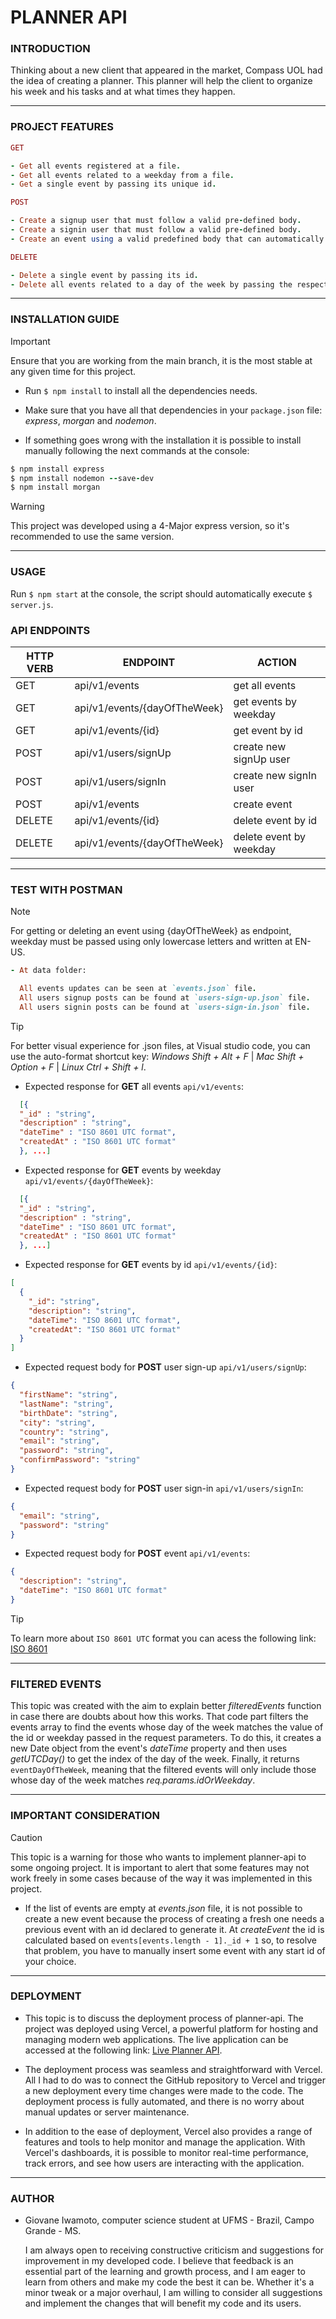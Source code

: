# PLANNER API

### **INTRODUCTION**

Thinking about a new client that appeared in the market, Compass UOL had the idea of creating a planner. This planner will help the client to organize his week and his tasks and at what times they happen.

---

### **PROJECT FEATURES**

```ruby
GET

- Get all events registered at a file.
- Get all events related to a weekday from a file.
- Get a single event by passing its unique id.

POST

- Create a signup user that must follow a valid pre-defined body.
- Create a signin user that must follow a valid pre-defined body.
- Create an event using a valid predefined body that can automatically register its creation time and generate a new id.

DELETE

- Delete a single event by passing its id.
- Delete all events related to a day of the week by passing the respective weekday.
```

---

### **INSTALLATION GUIDE**

> [!IMPORTANT]
> Ensure that you are working from the main branch, it is the most stable at any given time for this project.

- Run `$ npm install` to install all the dependencies needs.

- Make sure that you have all that dependencies in your `package.json` file: _express_, _morgan_ and _nodemon_.

- If something goes wrong with the installation it is possible to install manually following the next commands at the console:

```ruby
$ npm install express
$ npm install nodemon --save-dev
$ npm install morgan
```

> [!WARNING]
> This project was developed using a 4-Major express version, so it's recommended to use the same version.

---

### **USAGE**

Run `$ npm start` at the console, the script should automatically execute `$ server.js`.

### **API ENDPOINTS**

| **HTTP VERB** | **ENDPOINT**                 | **ACTION**              |
| ------------- | ---------------------------- | ----------------------- |
| GET           | api/v1/events                | get all events          |
| GET           | api/v1/events/{dayOfTheWeek} | get events by weekday   |
| GET           | api/v1/events/{id}           | get event by id         |
| POST          | api/v1/users/signUp          | create new signUp user  |
| POST          | api/v1/users/signIn          | create new signIn user  |
| POST          | api/v1/events                | create event            |
| DELETE        | api/v1/events/{id}           | delete event by id      |
| DELETE        | api/v1/events/{dayOfTheWeek} | delete event by weekday |

---

### **TEST WITH POSTMAN**

> [!NOTE]
> For getting or deleting an event using {dayOfTheWeek} as endpoint, weekday must be passed using only lowercase letters and written at EN-US.

```ruby
- At data folder:

  All events updates can be seen at `events.json` file.
  All users signup posts can be found at `users-sign-up.json` file.
  All users signin posts can be found at `users-sign-in.json` file.
```

> [!TIP]
> For better visual experience for .json files, at Visual studio code, you can use the auto-format shortcut key: _Windows Shift + Alt + F_ | _Mac Shift + Option + F_ | _Linux Ctrl + Shift + l_.

- Expected response for **GET** all events `api/v1/events`:

```json
  [{
  "_id" : "string",
  "description" : "string",
  "dateTime" : "ISO 8601 UTC format",
  "createdAt" : "ISO 8601 UTC format"
  }, ...]
```

- Expected response for **GET** events by weekday `api/v1/events/{dayOfTheWeek}`:

```json
  [{
  "_id" : "string",
  "description" : "string",
  "dateTime" : "ISO 8601 UTC format",
  "createdAt" : "ISO 8601 UTC format"
  }, ...]
```

- Expected response for **GET** events by id `api/v1/events/{id}`:

```json
[
  {
    "_id": "string",
    "description": "string",
    "dateTime": "ISO 8601 UTC format",
    "createdAt": "ISO 8601 UTC format"
  }
]
```

- Expected request body for **POST** user sign-up `api/v1/users/signUp`:

```json
{
  "firstName": "string",
  "lastName": "string",
  "birthDate": "string",
  "city": "string",
  "country": "string",
  "email": "string",
  "password": "string",
  "confirmPassword": "string"
}
```

- Expected request body for **POST** user sign-in `api/v1/users/signIn`:

```json
{
  "email": "string",
  "password": "string"
}
```

- Expected request body for **POST** event `api/v1/events`:

```json
{
  "description": "string",
  "dateTime": "ISO 8601 UTC format"
}
```

> [!TIP]
> To learn more about `ISO 8601 UTC` format you can acess the following link: [ISO 8601](https://documentation.sas.com/doc/en/vdmmlcdc/8.1/leforinforref/p1a0qt18rxydrkn1b0rtdfh2t8zs.htm#:~:text=UTC%20is%20a%20datetime%20value,ss%2B%7C%E2%80%93%20hh%3Amm)

---

### **FILTERED EVENTS**

This topic was created with the aim to explain better _filteredEvents_ function in case there are doubts about how this works. That code part filters the events array to find the events whose day of the week matches the value of the id or weekday passed in the request parameters. To do this, it creates a new Date object from the event's _dateTime_ property and then uses _getUTCDay()_ to get the index of the day of the week. Finally, it returns `eventDayOfTheWeek`, meaning that the filtered events will only include those whose day of the week matches _req.params.idOrWeekday_.

---

### **IMPORTANT CONSIDERATION**

> [!CAUTION]
> This topic is a warning for those who wants to implement planner-api to some ongoing project. It is important to alert that some features may not work freely in some cases because of the way it was implemented in this project.

- If the list of events are empty at _events.json_ file, it is not possible to create a new event because the process of creating a fresh one needs a previous event with an id declared to generate it. At _createEvent_ the id is calculated based on `events[events.length - 1]._id + 1` so, to resolve that problem, you have to manually insert some event with any start id of your choice.

---

### **DEPLOYMENT**

- This topic is to discuss the deployment process of planner-api. The project was deployed using Vercel, a powerful platform for hosting and managing modern web applications. The live application can be accessed at the following link: [Live Planner API](https://planner-api.vercel.app/).

- The deployment process was seamless and straightforward with Vercel. All I had to do was to connect the GitHub repository to Vercel and trigger a new deployment every time changes were made to the code. The deployment process is fully automated, and there is no worry about manual updates or server maintenance.

- In addition to the ease of deployment, Vercel also provides a range of features and tools to help monitor and manage the application. With Vercel's dashboards, it is possible to monitor real-time performance, track errors, and see how users are interacting with the application.

---

### **AUTHOR**

- Giovane Iwamoto, computer science student at UFMS - Brazil, Campo Grande - MS.

  I am always open to receiving constructive criticism and suggestions for improvement in my developed code. I believe that feedback is an essential part of the learning and growth process, and I am eager to learn from others and make my code the best it can be. Whether it's a minor tweak or a major overhaul, I am willing to consider all suggestions and implement the changes that will benefit my code and its users.
